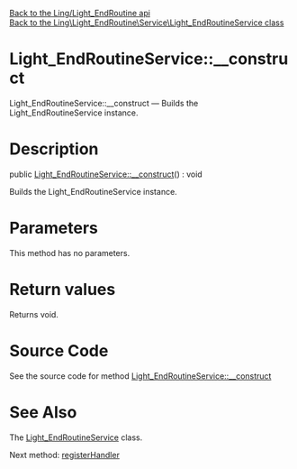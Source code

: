 [Back to the Ling/Light_EndRoutine api](https://github.com/lingtalfi/Light_EndRoutine/blob/master/doc/api/Ling/Light_EndRoutine.md)<br>
[Back to the Ling\Light_EndRoutine\Service\Light_EndRoutineService class](https://github.com/lingtalfi/Light_EndRoutine/blob/master/doc/api/Ling/Light_EndRoutine/Service/Light_EndRoutineService.md)


Light_EndRoutineService::__construct
================



Light_EndRoutineService::__construct — Builds the Light_EndRoutineService instance.




Description
================


public [Light_EndRoutineService::__construct](https://github.com/lingtalfi/Light_EndRoutine/blob/master/doc/api/Ling/Light_EndRoutine/Service/Light_EndRoutineService/__construct.md)() : void




Builds the Light_EndRoutineService instance.




Parameters
================

This method has no parameters.


Return values
================

Returns void.








Source Code
===========
See the source code for method [Light_EndRoutineService::__construct](https://github.com/lingtalfi/Light_EndRoutine/blob/master/Service/Light_EndRoutineService.php#L33-L36)


See Also
================

The [Light_EndRoutineService](https://github.com/lingtalfi/Light_EndRoutine/blob/master/doc/api/Ling/Light_EndRoutine/Service/Light_EndRoutineService.md) class.

Next method: [registerHandler](https://github.com/lingtalfi/Light_EndRoutine/blob/master/doc/api/Ling/Light_EndRoutine/Service/Light_EndRoutineService/registerHandler.md)<br>

